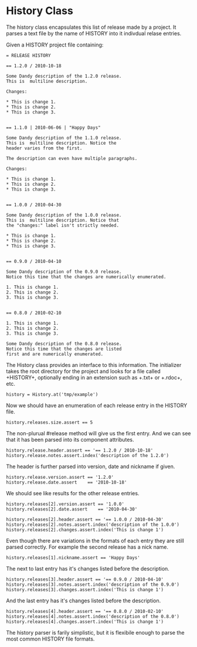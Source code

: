 # History Class

The history class encapsulates this list of release
made by a project. It parses a text file by the
name of HISTORY into it indivdual relase entries.

Given a HISTORY project file containing:

    = RELEASE HISTORY

    == 1.2.0 / 2010-10-18

    Some Dandy description of the 1.2.0 release.
    This is  multiline description.

    Changes:

    * This is change 1.
    * This is change 2.
    * This is change 3.


    == 1.1.0 | 2010-06-06 | "Happy Days"

    Some Dandy description of the 1.1.0 release.
    This is  multiline description. Notice the
    header varies from the first.

    The description can even have multiple paragraphs.

    Changes:

    * This is change 1.
    * This is change 2.
    * This is change 3.


    == 1.0.0 / 2010-04-30

    Some Dandy description of the 1.0.0 release.
    This is  multiline description. Notice that
    the "changes:" label isn't strictly needed.

    * This is change 1.
    * This is change 2.
    * This is change 3.


    == 0.9.0 / 2010-04-10

    Some Dandy description of the 0.9.0 release.
    Notice this time that the changes are numerically enumerated.

    1. This is change 1.
    2. This is change 2.
    3. This is change 3.


    == 0.8.0 / 2010-02-10

    1. This is change 1.
    2. This is change 2.
    3. This is change 3.

    Some Dandy description of the 0.8.0 release.
    Notice this time that the changes are listed
    first and are numerically enumerated.


The History class provides an interface to this information.
The initializer takes the root directory for the project
and looks for a file called +HISTORY+, optionally ending
in an extension such as +.txt+ or +.rdoc+, etc.

    history = History.at('tmp/example')

Now we should have an enumeration of each release entry in
the HISTORY file.

    history.releases.size.assert == 5

The non-plurual #release method will give us the first entry.
And we can see that it has been parsed into its component
attributes.

    history.release.header.assert == '== 1.2.0 / 2010-10-18'
    history.release.notes.assert.index('description of the 1.2.0')

The header is further parsed into version, date and nickname if given.

    history.release.version.assert == '1.2.0'
    history.release.date.assert    == '2010-10-18'

We should see like results for the other release entries.

    history.releases[2].version.assert == '1.0.0'
    history.releases[2].date.assert    == '2010-04-30'

    history.releases[2].header.assert == '== 1.0.0 / 2010-04-30'
    history.releases[2].notes.assert.index('description of the 1.0.0')
    history.releases[2].changes.assert.index('This is change 1')

Even though there are variations in the formats of each entry they are
still parsed correctly. For example the second release has a nick name.

    history.releases[1].nickname.assert == 'Happy Days'

The next to last entry has it's changes listed before the description.

    history.releases[3].header.assert == '== 0.9.0 / 2010-04-10'
    history.releases[3].notes.assert.index('description of the 0.9.0')
    history.releases[3].changes.assert.index('This is change 1')

And the last entry has it's changes listed before the description.

    history.releases[4].header.assert == '== 0.8.0 / 2010-02-10'
    history.releases[4].notes.assert.index('description of the 0.8.0')
    history.releases[4].changes.assert.index('This is change 1')

The history parser is farily simplistic, but it is flexibile enough
to parse the most common HISTORY file formats.

